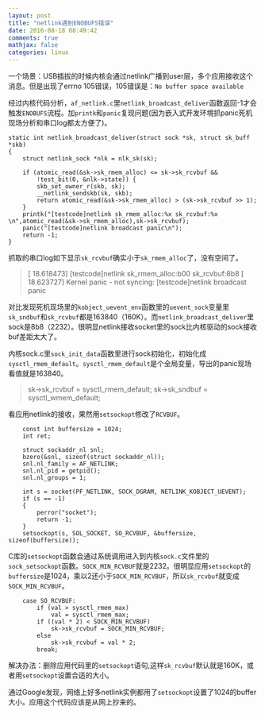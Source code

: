 ```yaml
---
layout: post
title: "netlink遇到ENOBUFS错误"
date: 2016-08-18 08:49:42
comments: true
mathjax: false
categories: linux
---
```


一个场景：USB插拔的时候内核会通过netlink广播到user层，多个应用接收这个消息。但是出现了errno 105错误，105错误是：`No buffer space available`

<!--more-->

经过内核代码分析，`af_netlink.c`里`netlink_broadcast_deliver`函数返回-1才会触发`ENOBUFS`流程。加`printk`和`panic`复现问题(因为嵌入式开发环境抓panic死机现场分析和串口log都太方便了)。

```
static int netlink_broadcast_deliver(struct sock *sk, struct sk_buff *skb)
{
	struct netlink_sock *nlk = nlk_sk(sk);

	if (atomic_read(&sk->sk_rmem_alloc) <= sk->sk_rcvbuf &&
	    !test_bit(0, &nlk->state)) {
		skb_set_owner_r(skb, sk);
		__netlink_sendskb(sk, skb);
		return atomic_read(&sk->sk_rmem_alloc) > (sk->sk_rcvbuf >> 1);
	}
	printk("[testcode]netlink sk_rmem_alloc:%x sk_rcvbuf:%x \n",atomic_read(&sk->sk_rmem_alloc),sk->sk_rcvbuf);
	panic("[testcode]netlink broadcast panic\n");
	return -1;
}
```

抓取的串口log如下显示`sk_rcvbuf`确实小于`sk_rmem_alloc`了，没有空间了。

> [   18.618473] [testcode]netlink sk_rmem_alloc:b00 sk_rcvbuf:8b8  [  
> 18.623727] Kernel panic - not syncing: [testcode]netlink broadcast panic

对比发现死机现场里的`kobject_uevent_env`函数里的`uevent_sock`变量里`sk_sndbuf`和`sk_rcvbuf`都是163840（160K）。而`netlink_broadcast_deliver`里sock是8b8（2232）。很明显netlink接收socket里的sock比内核驱动的sock接收buf差距太大了。

内核sock.c里`sock_init_data`函数里进行sock初始化，初始化成`sysctl_rmem_default`。`sysctl_rmem_default`是个全局变量，导出的panic现场看值就是163840。

> sk->sk_rcvbuf		=	sysctl_rmem_default;
> sk->sk_sndbuf		=	sysctl_wmem_default;

看应用netlink的接收，果然用`setsockopt`修改了`RCVBUF`。

```
    const int buffersize = 1024;  
    int ret;  

    struct sockaddr_nl snl;  
    bzero(&snl, sizeof(struct sockaddr_nl));  
    snl.nl_family = AF_NETLINK;  
    snl.nl_pid = getpid();  
    snl.nl_groups = 1;  

    int s = socket(PF_NETLINK, SOCK_DGRAM, NETLINK_KOBJECT_UEVENT);  
    if (s == -1)   
    {  
        perror("socket");  
        return -1;  
    }  
    setsockopt(s, SOL_SOCKET, SO_RCVBUF, &buffersize, sizeof(buffersize));  
```

C库的`setsockopt`函数会通过系统调用进入到内核`sock.c`文件里的`sock_setsockopt`函数。`SOCK_MIN_RCVBUF`就是2232。很明显应用`setsockopt`的`buffersize`是1024，乘以2还小于`SOCK_MIN_RCVBUF`，所以`sk_rcvbuf`就变成`SOCK_MIN_RCVBUF`。

```
	case SO_RCVBUF:
	    if (val > sysctl_rmem_max)
			val = sysctl_rmem_max;
		if ((val * 2) < SOCK_MIN_RCVBUF)
			sk->sk_rcvbuf = SOCK_MIN_RCVBUF;
		else
			sk->sk_rcvbuf = val * 2;
		break;
```

解决办法：删除应用代码里的`setsockopt`语句,这样`sk_rcvbuf`默认就是160K，或者用`setsockopt`设置合适的大小。

通过Google发现，网络上好多netlink实例都用了`setsockopt`设置了1024的buffer大小。应用这个代码应该是从网上抄来的。


